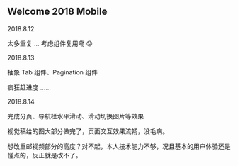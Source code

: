 ## Welcome 2018 Mobile

2018.8.12

太多重复 ... 考虑组件复用嘞 :disappointed:

2018.8.13

抽象 Tab 组件、Pagination 组件

疯狂赶进度 ......

2018.8.14

完成分页、导航栏水平滑动、滑动切换图片等效果

视觉稿给的图大部分做完了，页面交互效果流畅，没毛病。

想改重邮视频部分的高度？对不起，本人技术能力不够，况且基本的用户体验还是懂点的，反正就是改不了。

